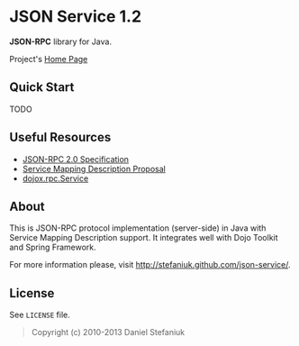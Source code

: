 JSON Service 1.2
================

**JSON-RPC** library for Java.

Project's [Home Page](http://stefaniuk.github.com/json-service/ "Project's Home Page")

Quick Start
-----------

TODO

Useful Resources
----------------

* [JSON-RPC 2.0 Specification](http://www.jsonrpc.org/specification)
* [Service Mapping Description Proposal](http://dojotoolkit.org/reference-guide/1.8/dojox/rpc/smd.html)
* [dojox.rpc.Service](http://dojotoolkit.org/reference-guide/1.8/dojox/rpc/Service.html)

About
-----

This is JSON-RPC protocol implementation (server-side) in Java with Service Mapping Description support. It integrates well with Dojo Toolkit and Spring Framework.

For more information please, visit <http://stefaniuk.github.com/json-service/>.

License
-------

See `LICENSE` file.

> Copyright (c) 2010-2013 Daniel Stefaniuk

